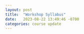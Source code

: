 ```yaml
---
layout: post
title:  "Workshop Syllabus"
date:   2023-08-22 13:49:46 -0700
categories: course update
---
```


<object data="https://github.com/chrisdongwon/Calculus1-Workshop-Fall23/blob/9a485a9c80d701e274b71ca66adc71ff76d0a17e/docs/Calc_1_workshop_syllabus.pdf" width="1000" height="1000" type='application/pdf'></object>